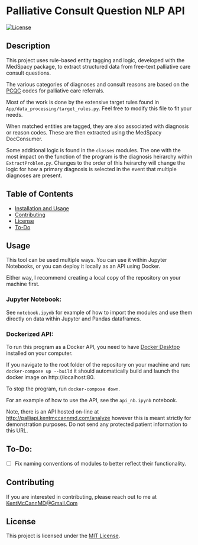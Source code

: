 # Palliative Consult Question NLP API

[![License](https://img.shields.io/badge/license-MIT-blue.svg)](LICENSE)

## Description

This project uses rule-based entity tagging and logic, developed with the MedSpacy package, to extract structured data from free-text palliative care consult questions.

The various categories of diagnoses and consult reasons are based on the [PCQC](https://palliativequality.org/) codes for palliative care referrals.

Most of the work is done by the extensive target rules found in `App/data_processing/target_rules.py`. Feel free to modify this file to fit your needs. 

When matched entities are tagged, they are also associated with diagnosis or reason codes. These are then extracted using the MedSpacy DocConsumer.

Some additional logic is found in the `classes` modules. The one with the most impact on the function of the program is the diagnosis heirarchy within `ExtractProblem.py`. Changes to the order of this heirarchy will change the logic for how a primary diagnosis is selected in the event that multiple diagnoses are present.

## Table of Contents

- [Installation and Usage](#usage)
- [Contributing](#contributing)
- [License](#license)
- [To-Do](#to-do)

## Usage

This tool can be used multiple ways. You can use it within Jupyter Notebooks, or you can deploy it locally as an API using Docker.

Either way, I recommend creating a local copy of the repository on your machine first.

### Jupyter Notebook:

See `notebook.ipynb` for example of how to import the modules and use them directly on data within Jupyter and Pandas dataframes.

### Dockerized API:

To run this program as a Docker API, you need to have [Docker Desktop](https://www.docker.com/products/docker-desktop/) installed on your computer.

If you navigate to the root folder of the repository on your machine and run: `docker-compose up --build` it should automatically build and launch the docker image on http://localhost:80. 

To stop the program, run `docker-compose down`.

For an example of how to use the API, see the `api_nb.ipynb` notebook.

Note, there is an API hosted on-line at http://palliapi.kentmccannmd.com/analyze however this is meant strictly for demonstration purposes. Do not send any protected patient information to this URL. 

## To-Do:

- [ ] Fix naming conventions of modules to better reflect their functionality.


## Contributing

If you are interested in contributing, please reach out to me at KentMcCannMD@Gmail.Com


## License

This project is licensed under the [MIT License](LICENSE).